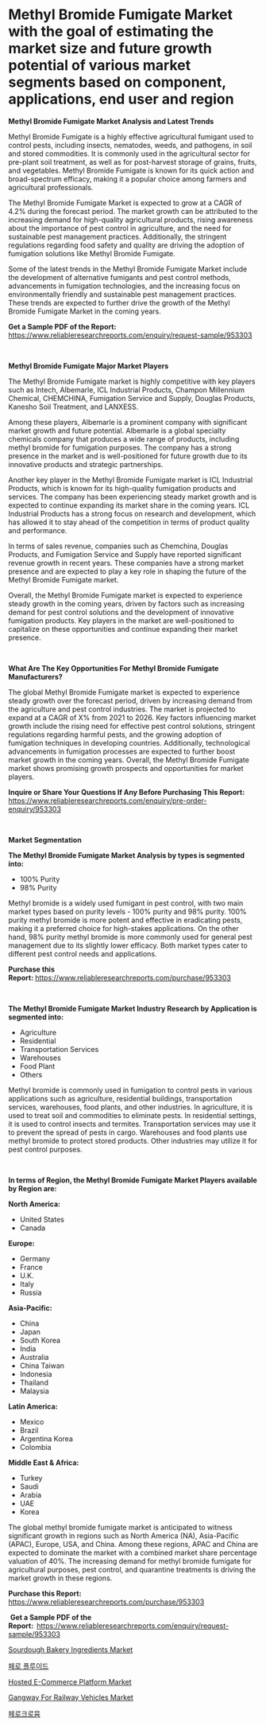 <p><h1>Methyl Bromide Fumigate Market with the goal of estimating the market size and future growth potential of various market segments based on component, applications, end user and region</h1></p><p><strong>Methyl Bromide Fumigate Market Analysis and Latest Trends</strong></p>
<p><p>Methyl Bromide Fumigate is a highly effective agricultural fumigant used to control pests, including insects, nematodes, weeds, and pathogens, in soil and stored commodities. It is commonly used in the agricultural sector for pre-plant soil treatment, as well as for post-harvest storage of grains, fruits, and vegetables. Methyl Bromide Fumigate is known for its quick action and broad-spectrum efficacy, making it a popular choice among farmers and agricultural professionals.</p><p>The Methyl Bromide Fumigate Market is expected to grow at a CAGR of 4.2% during the forecast period. The market growth can be attributed to the increasing demand for high-quality agricultural products, rising awareness about the importance of pest control in agriculture, and the need for sustainable pest management practices. Additionally, the stringent regulations regarding food safety and quality are driving the adoption of fumigation solutions like Methyl Bromide Fumigate.</p><p>Some of the latest trends in the Methyl Bromide Fumigate Market include the development of alternative fumigants and pest control methods, advancements in fumigation technologies, and the increasing focus on environmentally friendly and sustainable pest management practices. These trends are expected to further drive the growth of the Methyl Bromide Fumigate Market in the coming years.</p></p>
<p><strong>Get a Sample PDF of the Report:&nbsp;</strong> <a href="https://www.reliableresearchreports.com/enquiry/request-sample/953303">https://www.reliableresearchreports.com/enquiry/request-sample/953303</a></p>
<p>&nbsp;</p>
<p><strong>Methyl Bromide Fumigate Major Market Players</strong></p>
<p><p>The Methyl Bromide Fumigate market is highly competitive with key players such as Intech, Albemarle, ICL Industrial Products, Champon Millennium Chemical, CHEMCHINA, Fumigation Service and Supply, Douglas Products, Kanesho Soil Treatment, and LANXESS. </p><p>Among these players, Albemarle is a prominent company with significant market growth and future potential. Albemarle is a global specialty chemicals company that produces a wide range of products, including methyl bromide for fumigation purposes. The company has a strong presence in the market and is well-positioned for future growth due to its innovative products and strategic partnerships.</p><p>Another key player in the Methyl Bromide Fumigate market is ICL Industrial Products, which is known for its high-quality fumigation products and services. The company has been experiencing steady market growth and is expected to continue expanding its market share in the coming years. ICL Industrial Products has a strong focus on research and development, which has allowed it to stay ahead of the competition in terms of product quality and performance.</p><p>In terms of sales revenue, companies such as Chemchina, Douglas Products, and Fumigation Service and Supply have reported significant revenue growth in recent years. These companies have a strong market presence and are expected to play a key role in shaping the future of the Methyl Bromide Fumigate market.</p><p>Overall, the Methyl Bromide Fumigate market is expected to experience steady growth in the coming years, driven by factors such as increasing demand for pest control solutions and the development of innovative fumigation products. Key players in the market are well-positioned to capitalize on these opportunities and continue expanding their market presence.</p></p>
<p>&nbsp;</p>
<p><strong>What Are The Key Opportunities For Methyl Bromide Fumigate Manufacturers?</strong></p>
<p><p>The global Methyl Bromide Fumigate market is expected to experience steady growth over the forecast period, driven by increasing demand from the agriculture and pest control industries. The market is projected to expand at a CAGR of X% from 2021 to 2026. Key factors influencing market growth include the rising need for effective pest control solutions, stringent regulations regarding harmful pests, and the growing adoption of fumigation techniques in developing countries. Additionally, technological advancements in fumigation processes are expected to further boost market growth in the coming years. Overall, the Methyl Bromide Fumigate market shows promising growth prospects and opportunities for market players.</p></p>
<p><strong>Inquire or Share Your Questions If Any Before Purchasing This Report:</strong> <a href="https://www.reliableresearchreports.com/enquiry/pre-order-enquiry/953303">https://www.reliableresearchreports.com/enquiry/pre-order-enquiry/953303</a></p>
<p>&nbsp;</p>
<p><strong>Market Segmentation</strong></p>
<p><strong>The Methyl Bromide Fumigate Market Analysis by types is segmented into:</strong></p>
<p><ul><li>100% Purity</li><li>98% Purity</li></ul></p>
<p><p>Methyl bromide is a widely used fumigant in pest control, with two main market types based on purity levels - 100% purity and 98% purity. 100% purity methyl bromide is more potent and effective in eradicating pests, making it a preferred choice for high-stakes applications. On the other hand, 98% purity methyl bromide is more commonly used for general pest management due to its slightly lower efficacy. Both market types cater to different pest control needs and applications.</p></p>
<p><strong>Purchase this Report:&nbsp;</strong><a href="https://www.reliableresearchreports.com/purchase/953303">https://www.reliableresearchreports.com/purchase/953303</a></p>
<p>&nbsp;</p>
<p><strong>The Methyl Bromide Fumigate Market Industry Research by Application is segmented into:</strong></p>
<p><ul><li>Agriculture</li><li>Residential</li><li>Transportation Services</li><li>Warehouses</li><li>Food Plant</li><li>Others</li></ul></p>
<p><p>Methyl bromide is commonly used in fumigation to control pests in various applications such as agriculture, residential buildings, transportation services, warehouses, food plants, and other industries. In agriculture, it is used to treat soil and commodities to eliminate pests. In residential settings, it is used to control insects and termites. Transportation services may use it to prevent the spread of pests in cargo. Warehouses and food plants use methyl bromide to protect stored products. Other industries may utilize it for pest control purposes.</p></p>
<p>&nbsp;</p>
<p><strong>In terms of Region, the Methyl Bromide Fumigate Market Players available by Region are:</strong></p>
<p>
    <p> <strong> North America: </strong>
        <ul>
            <li>United States</li>
            <li>Canada</li>
        </ul>
        </p> 
    <p> <strong> Europe: </strong>
        <ul>
            <li>Germany</li>
            <li>France</li>
            <li>U.K.</li>
            <li>Italy</li>
            <li>Russia</li>
        </ul>
        </p> 
    <p> <strong> Asia-Pacific: </strong>
        <ul>
            <li>China</li>
            <li>Japan</li>
            <li>South Korea</li>
            <li>India</li>
            <li>Australia</li>
            <li>China Taiwan</li>
            <li>Indonesia</li>
            <li>Thailand</li>
            <li>Malaysia</li>
        </ul>
        </p> 
    <p> <strong> Latin America: </strong>
        <ul>
            <li>Mexico</li>
            <li>Brazil</li>
            <li>Argentina Korea</li>
            <li>Colombia</li>
        </ul>
        </p> 
    <p> <strong> Middle East & Africa: </strong>
        <ul>
            <li>Turkey</li>
            <li>Saudi</li>
            <li>Arabia</li>
            <li>UAE</li>
            <li>Korea</li>
        </ul>
    </p>
    </p>
<p><p>The global methyl bromide fumigate market is anticipated to witness significant growth in regions such as North America (NA), Asia-Pacific (APAC), Europe, USA, and China. Among these regions, APAC and China are expected to dominate the market with a combined market share percentage valuation of 40%. The increasing demand for methyl bromide fumigate for agricultural purposes, pest control, and quarantine treatments is driving the market growth in these regions.</p></p>
<p><strong>Purchase this Report: </strong><a href="https://www.reliableresearchreports.com/purchase/953303">https://www.reliableresearchreports.com/purchase/953303</a></p>
<p>&nbsp;<strong>Get a Sample PDF of the Report:&nbsp;&nbsp;</strong><a href="https://www.reliableresearchreports.com/enquiry/request-sample/953303">https://www.reliableresearchreports.com/enquiry/request-sample/953303</a></p>
<p><strong></strong></p>
<p><p><a href="https://github.com/Whitneyboyettebo9kiw7yr13/Market-Research-Report-List-1/blob/main/sourdough-bakery-ingredients-market.md">Sourdough Bakery Ingredients Market</a></p><p><a href="https://github.com/trmesnao7959541/Market-Research-Report-List-1/blob/main/1998570194164.md">페로 플루이드</a></p><p><a href="https://issuu.com/reportprime-2/docs/hosted-e-commerce-platform-market-size-2030.pptx">Hosted E-Commerce Platform Market</a></p><p><a href="https://issuu.com/reportprime-2/docs/gangway-for-railway-vehicles-market-size-2030.pptx">Gangway For Railway Vehicles Market</a></p><p><a href="https://github.com/vsn7qpua81q/Market-Research-Report-List-1/blob/main/9598855194165.md">페로크로뮴</a></p></p>